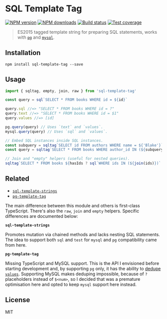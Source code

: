 # SQL Template Tag

[![NPM version][npm-image]][npm-url]
[![NPM downloads][downloads-image]][downloads-url]
[![Build status][travis-image]][travis-url]
[![Test coverage][coveralls-image]][coveralls-url]

> ES2015 tagged template string for preparing SQL statements, works with [`pg`](https://www.npmjs.com/package/pg) and [`mysql`](https://www.npmjs.com/package/mysql).

## Installation

```
npm install sql-template-tag --save
```

## Usage

```ts
import { sqltag, empty, join, raw } from 'sql-template-tag'

const query = sql`SELECT * FROM books WHERE id = ${id}`

query.sql //=> "SELECT * FROM books WHERE id = ?"
query.text //=> "SELECT * FROM books WHERE id = $1"
query.values //=> [id]

pg.query(query) // Uses `text` and `values`.
mysql.query(query) // Uses `sql` and `values`.

// Embed SQL instances inside SQL instances.
const subquery = sqltag`SELECT id FROM authors WHERE name = ${'Blake'}`
const query = sqltag`SELECT * FROM books WHERE author_id IN (${subquery})`

// Join and "empty" helpers (useful for nested queries).
sqltag`SELECT * FROM books ${hasIds ? sql`WHERE ids IN (${join(ids)})` : empty}`
```

## Related

* [`sql-template-strings`](https://github.com/felixfbecker/node-sql-template-strings)
* [`pg-template-tag`](https://github.com/XeCycle/pg-template-tag)

The main difference between this module and others is first-class TypeScript. There's also the `raw`, `join` and `empty` helpers. Specific differences are documented below:

**`sql-template-strings`**

Promotes mutation via chained methods and lacks nesting SQL statements. The idea to support both `sql` and `test` for `mysql` and `pg` compatibility came from here.

**`pg-template-tag`**

Missing TypeScript and MySQL support. This is the API I envisioned before starting development and, by supporting `pg` only, it has the ability to [dedupe `values`](https://github.com/XeCycle/pg-template-tag/issues/5#issuecomment-386875336). Supporting MySQL makes deduping impossible, because of `?` placeholders instead of `$<num>`, so I decided that was a premature optimisation here and opted to keep `mysql` support here instead.

## License

MIT

[npm-image]: https://img.shields.io/npm/v/sql-template-tag.svg?style=flat
[npm-url]: https://npmjs.org/package/sql-template-tag
[downloads-image]: https://img.shields.io/npm/dm/sql-template-tag.svg?style=flat
[downloads-url]: https://npmjs.org/package/sql-template-tag
[travis-image]: https://img.shields.io/travis/blakeembrey/sql-template-tag.svg?style=flat
[travis-url]: https://travis-ci.org/blakeembrey/sql-template-tag
[coveralls-image]: https://img.shields.io/coveralls/blakeembrey/sql-template-tag.svg?style=flat
[coveralls-url]: https://coveralls.io/r/blakeembrey/sql-template-tag?branch=master
